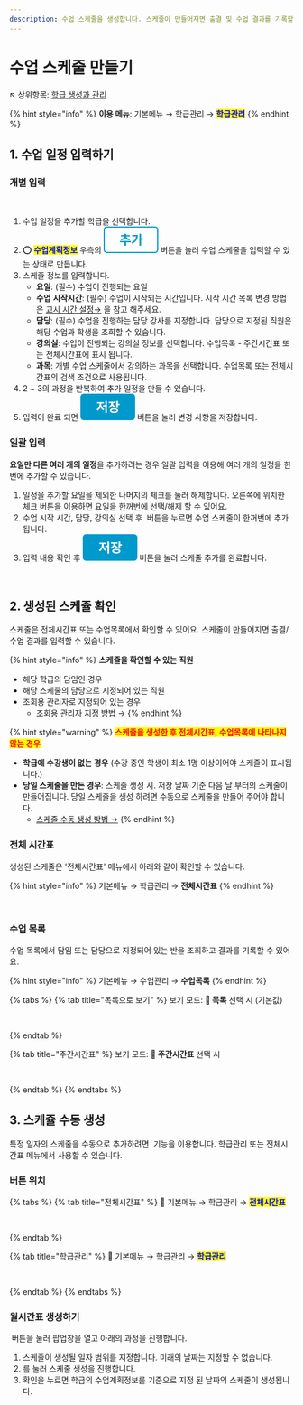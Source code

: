 ```yaml
---
description: 수업 스케줄을 생성합니다. 스케줄이 만들어지면 출결 및 수업 결과를 기록할 수 있습니다.
---
```


# 수업 스케줄 만들기

↖ 상위항목: [학급 생성과 관리](./)

{% hint style="info" %}
**이용 메뉴**: 기본메뉴 → 학급관리 → <mark style="color:blue;">**학급관리**</mark>
{% endhint %}

## 1. 수업 일정 입력하기

### 개별 입력

<figure><img src="../../.gitbook/assets/수업 일정_개별 입력.png" alt=""><figcaption></figcaption></figure>

1. 수업 일정을 추가할 학급을 선택합니다.
2. ⭕ <mark style="color:blue;">**수업계획정보**</mark> 우측의 <img src="../../.gitbook/assets/btn_추가.png" alt="" data-size="line"> 버튼을 눌러 수업 스케줄을 입력할 수 있는 상태로 만듭니다.
3. 스케줄 정보를 입력합니다.
   * **요일**: (필수) 수업이 진행되는 요일
   * **수업** **시작시간**: (필수) 수업이 시작되는 시간입니다. 시작 시간 목록 변경 방법은 [교시 시간 설정→](../class-setting/#undefined) 을 참고 해주세요.
   * **담당**: (필수) 수업을 진행하는 담당 강사를 지정합니다. 담당으로 지정된 직원은 해당 수업과 학생을 조회할 수 있습니다.
   * **강의실**: 수업이 진행되는 강의실 정보를 선택합니다. 수업목록 - 주간시간표 또는 전체시간표에 표시 됩니다.
   * **과목**: 개별 수업 스케줄에서 강의하는 과목을 선택합니다. 수업목록 또는 전체시간표의 검색 조건으로 사용됩니다.
4. 2 \~ 3의 과정을 반복하여 추가 일정을 만들  수 있습니다.
5. 입력이 완료 되면 <img src="../../.gitbook/assets/btn_저장.png" alt="" data-size="line"> 버튼을 눌러 변경 사항을 저장합니다.

### 일괄 입력

**요일만 다른 여러 개의 일정**을 추가하려는 경우 일괄 입력을 이용해 여러 개의 일정을 한 번에 추가할 수 있습니다.

1. 일정을 추가할 요일을 제외한 나머지의 체크를 눌러 해제합니다. 오른쪽에 위치한 <img src="../../.gitbook/assets/요일선택체크.png" alt="" data-size="line">체크 버튼을 이용하면 요일을 한꺼번에 선택/해제 할 수 있어요.
2. 수업 시작 시간, 담당, 강의실 선택 후 <img src="../../.gitbook/assets/btn_일괄세팅.png" alt="" data-size="line"> 버튼을 누르면 수업 스케줄이 한꺼번에 추가됩니다.
3. 입력 내용 확인 후 <img src="../../.gitbook/assets/btn_저장.png" alt="" data-size="line"> 버튼을 눌러 스케줄 추가를 완료합니다.

<figure><img src="../../.gitbook/assets/수업일정_일괄입력.png" alt=""><figcaption></figcaption></figure>

## 2. 생성된 스케쥴 확인

스케줄은 전체시간표 또는 수업목록에서 확인할 수 있어요. 스케줄이 만들어지면 출결/수업 결과를 입력할 수 있습니다.

{% hint style="info" %}
**스케줄을 확인할 수 있는 직원**

* 해당 학급의 담임인 경우
* 해당 스케줄의 담당으로 지정되어 있는 직원
* 조회용 관리자로 지정되어 있는 경우&#x20;
  * [조회용 관리자 지정 방법 →](../staff-basic/adding.md#2.)
{% endhint %}

{% hint style="warning" %}
<mark style="color:red;">**스케줄을 생성한 후  전체시간표, 수업목록에 나타나지 않는 경우**</mark>

* **학급에 수강생이 없는 경우** (수강 중인 학생이 최소 1명 이상이어야 스케줄이 표시됩니다.)
* **당일 스케줄을 만든 경우**: 스케줄 생성 시. 저장 날짜 기준 다음 날 부터의 스케줄이 만들어집니다. 당일 스케줄을 생성 하려면 수동으로 스케줄을 만들어 주어야 합니다.&#x20;
  * [스케줄 수동 생성 방법 →](schedule.md#3.)
{% endhint %}

### 전체 시간표

생성된 스케줄은  '전체시간표' 메뉴에서 아래와 같이 확인할 수 있습니다.

{% hint style="info" %}
기본메뉴 → 학급관리 → **전체시간표**
{% endhint %}

<figure><img src="../../.gitbook/assets/전체시간표_스케줄확인.png" alt=""><figcaption></figcaption></figure>

### 수업 목록

수업 목록에서 담임 또는 담당으로 지정되어 있는 반을 조회하고 결과를 기록할 수 있어요.

{% hint style="info" %}
기본메뉴 → 수업관리 → **수업목록**
{% endhint %}

{% tabs %}
{% tab title="목록으로 보기" %}
보기 모드: **🔘 목록** 선택 시 (기본값)

<figure><img src="../../.gitbook/assets/수업목록_목록형태.png" alt=""><figcaption></figcaption></figure>
{% endtab %}

{% tab title="주간시간표" %}
보기 모드: **🔘 주간시간표** 선택 시

<figure><img src="../../.gitbook/assets/수업목록_주간시간표.png" alt=""><figcaption></figcaption></figure>
{% endtab %}
{% endtabs %}

## 3. 스케쥴 수동 생성

특정 일자의 스케줄을 수동으로 추가하려면 <img src="../../.gitbook/assets/btn_월시간표생성.png" alt="" data-size="line"> 기능을 이용합니다. 학급관리 또는 전체시간표 메뉴에서 사용할 수 있습니다.

### 버튼 위치

{% tabs %}
{% tab title="전체시간표" %}
🧭️  기본메뉴 → 학급관리 → <mark style="color:blue;">**전체시간표**</mark>

<figure><img src="../../.gitbook/assets/전체시간표_월시간표생성.png" alt=""><figcaption></figcaption></figure>
{% endtab %}

{% tab title="학급관리" %}
🧭  기본메뉴 → 학급관리 → <mark style="color:blue;">**학급관리**</mark>

<figure><img src="../../.gitbook/assets/학급관리_월시간표생성.png" alt=""><figcaption></figcaption></figure>
{% endtab %}
{% endtabs %}

### 월시간표 생성하기

<img src="../../.gitbook/assets/btn_월시간표생성.png" alt="" data-size="line"> 버튼을 눌러 팝업창을 열고 아래의 과정을 진행합니다.

1. 스케줄이 생성될 일자 범위를 지정합니다. 미래의 날짜는 지정할 수 없습니다.
2. <img src="../../.gitbook/assets/btn_생성하기.png" alt="" data-size="line">를 눌러 스케줄 생성을 진행합니다.
3. 확인을 누르면 학급의 수업계획정보를 기준으로 지정 된 날짜의 스케줄이 생성됩니다.

<figure><img src="../../.gitbook/assets/월시간표생성.png" alt=""><figcaption></figcaption></figure>
